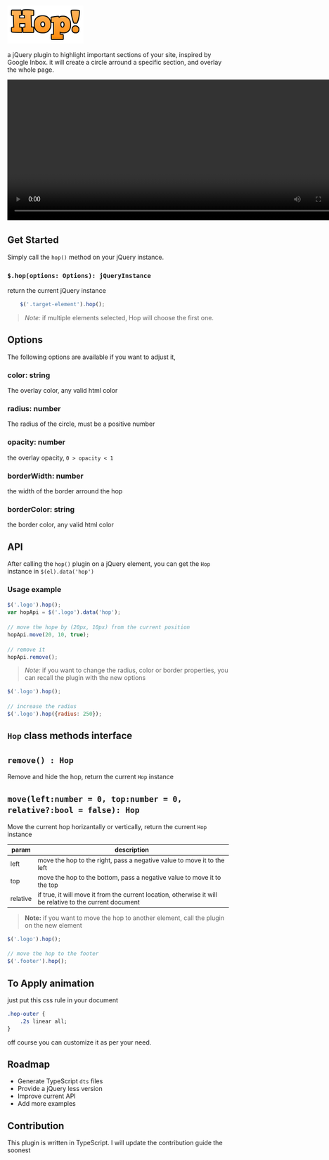 ![Hop Logo](./hop-logo.png)

a jQuery plugin to highlight important sections of your site, inspired by Google Inbox.
it will create a circle arround a specific section, and overlay the whole page.

<video width="780" height="320">
    <source src="./hop-intro.mp4">
</video>

## Get Started

Simply call the `hop()` method on your jQuery instance.

### `$.hop(options: Options): jQueryInstance`
return the current jQuery instance

```js
    $('.target-element').hop();
```

> *Note:* if multiple elements selected, Hop will choose the first one.

## Options
The following options are available if you want to adjust it,

### color: string
The overlay color, any valid html color

### radius: number
The radius of the circle, must be a positive number

### opacity: number 
the overlay opacity, `0 > opacity < 1`

### borderWidth: number
the width of the border arround the hop

### borderColor: string
the border color, any valid html color


## API
After calling the `hop()` plugin on a jQuery element, you can get the `Hop` instance in `$(el).data('hop')`


### Usage example

```js
$('.logo').hop();
var hopApi = $('.logo').data('hop');

// move the hope by (20px, 10px) from the current position
hopApi.move(20, 10, true);

// remove it
hopApi.remove();
```

>*Note:* if you want to change the radius, color or border properties, you can recall the plugin with the new options

```js
$('.logo').hop();

// increase the radius
$('.logo').hop({radius: 250});
```


## `Hop` class methods interface

## `remove() : Hop`
Remove and hide the hop, return the current `Hop` instance

## `move(left:number = 0, top:number = 0, relative?:bool = false): Hop`
Move the current hop horizantally or vertically, return the current `Hop` instance

param | description
------| -----------
left  | move the hop to the right, pass a negative value to move it to the left
top   | move the hop to the bottom, pass a negative value to move it to the top
relative | if true, it will move it from the current location, otherwise it will be relative to the current document

>**Note:** if you want to move the hop to another element, call the plugin on the new element

```js
$('.logo').hop();

// move the hop to the footer
$('.footer').hop();
```

## To Apply animation
just put this css rule in your document

```css
.hop-outer {
    .2s linear all;
}
```

off course you can customize it as per your need.

## Roadmap
 - Generate TypeScript `dts` files
 - Provide a jQuery less version
 - Improve current API
 - Add more examples 

## Contribution
This plugin is written in TypeScript.
I will update the contribution guide the soonest